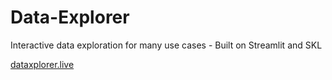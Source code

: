 # Data-Explorer
Interactive data exploration for many use cases - Built on Streamlit and SKL

[dataxplorer.live](http://www.dataxplorer.live)
